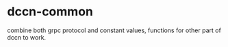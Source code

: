 # dccn-common
combine both grpc protocol and constant values, functions for other part of dccn to work.
